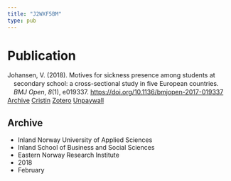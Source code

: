 ```yaml
---
title: "J2WXF5BM"
type: pub
---
```

<h1>Publication</h1>
<article id="csl-bib-container-J2WXF5BM" class="csl-bib-container">
  <div class="csl-bib-body" style="line-height: 1.35; padding-left: 1em; text-indent:-1em;">
  <div class="csl-entry">Johansen, V. (2018). Motives for sickness presence among students at secondary school: a cross-sectional study in five European countries. <i>BMJ Open</i>, <i>8</i>(1), e019337. <a href="https://doi.org/10.1136/bmjopen-2017-019337">https://doi.org/10.1136/bmjopen-2017-019337</a></div>
</div>
  <div class="csl-bib-buttons">
    <a href="#taxonomy-article-J2WXF5BM" class="csl-bib-button">Archive</a>
    <a href alt="Cristin URL" class="csl-bib-button">Cristin</a>
    <a href alt="Zotero URL" class="csl-bib-button">Zotero</a>
    <a href="https://bmjopen.bmj.com/content/bmjopen/8/1/e019337.full.pdf" class="csl-bib-button">Unpaywall</a>
  </div>
  <div id="csl-bib-meta-container-J2WXF5BM"></div>
</article>
<div id="csl-bib-meta-J2WXF5BM" class="csl-bib-meta">
  <article id="taxonomy-article-J2WXF5BM" class="taxonomy-article">
    <h1>Archive</h1>
    <ul>
      <li>Inland Norway University of Applied Sciences</li>
      <li>Inland School of Business and Social Sciences</li>
      <li>Eastern Norway Research Institute</li>
      <li>2018</li>
      <li>February</li>
    </ul>
  </article>
</div>
